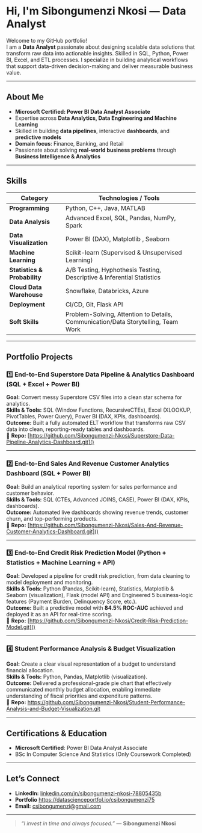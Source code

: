 # Hi, I'm Sibongumenzi Nkosi — Data Analyst

Welcome to my GitHub portfolio!  
I am a **Data Analyst** passionate about designing scalable data solutions that transform raw data into actionable insights. Skilled in SQL, Python, Power BI, Excel, and ETL processes. I specialize in building analytical workflows that support data-driven decision-making and deliver measurable business value.

---

## About Me
- **Microsoft Certified: Power BI Data Analyst Associate**  
- Expertise across **Data Analytics, Data Engineering and Machine Learning**  
- Skilled in building **data pipelines**, interactive **dashboards**, and **predictive models**  
- **Domain focus**: Finance, Banking, and Retail  
- Passionate about solving **real-world business problems** through **Business Intelligence & Analytics**

---

## Skills

| **Category**        | **Technologies / Tools** |
|---------------------|--------------------------|
| **Programming**     | Python, C++, Java, MATLAB |
| **Data Analysis**   | Advanced Excel, SQL, Pandas, NumPy, Spark|
| **Data Visualization**| Power BI (DAX), Matplotlib , Seaborn|
| **Machine Learning**| Scikit-learn (Supervised & Unsupervised Learning) |
| **Statistics & Probability**| A/B Testing, Hyphothesis Testing, Descriptive & Inferential Statistics |
| **Cloud Data Warehouse**  | Snowflake, Databricks, Azure|
| **Deployment**      | CI/CD, Git, Flask API |
| **Soft Skills**     | Problem-Solving, Attention to Details, Communication/Data Storytelling, Team Work|

---

## Portfolio Projects

### 1️⃣ End-to-End Superstore Data Pipeline & Analytics Dashboard (SQL + Excel + Power BI)
**Goal:** Convert messy Superstore CSV files into a clean star schema for analytics.  
**Skills & Tools:** SQL (Window Functions, RecursiveCTEs), Excel (XLOOKUP, PivotTables, Power Query), Power BI (DAX, KPIs, dashboards).  
**Outcome:** Built a fully automated ELT workflow that transforms raw CSV data into clean, reporting-ready tables and dashboards.  
📂 **Repo:** [https://github.com/Sibongumenzi-Nkosi/Superstore-Data-Pipeline-Analytics-Dashboard.git]()

---

### 2️⃣ End-to-End Sales And Revenue Customer Analytics Dashboard (SQL + Power BI)  
**Goal:** Build an analytical reporting system for sales performance and customer behavior.  
**Skills & Tools:** SQL (CTEs, Advanced JOINS, CASE), Power BI (DAX, KPIs, dashboards).    
**Outcome:** Automated live dashboards showing revenue trends, customer churn, and top-performing products.  
📂 **Repo:** [https://github.com/Sibongumenzi-Nkosi/Sales-And-Revenue-Customer-Analytics-Dashboard.git]()

---

### 3️⃣ End-to-End Credit Risk Prediction Model (Python + Statistics + Machine Learning + API)  
**Goal:** Developed a pipeline for credit risk prediction, from data cleaning to model deployment and monitoring.          
**Skills & Tools:** Python (Pandas, Scikit-learn), Statistics, Matplotlib & Seaborn (visualization), Flask (model API) and Engineered 5 business-logic features (Payment Burden, Delinquency Score, etc.).       
**Outcome:** Built a predictive model with **84.5% ROC-AUC** achieved and deployed it as an API for real-time scoring.     
📂 **Repo:** [https://github.com/Sibongumenzi-Nkosi/Credit-Risk-Prediction-Model.git]() 

---

### 4️⃣ Student Performance Analysis & Budget Visualization
**Goal:** Create a clear visual representation of a budget to understand financial allocation.  
**Skills & Tools:** Python, Pandas, Matplotlib (visualization).  
**Outcome:** Delivered a professional-grade pie chart that effectively communicated monthly budget allocation, enabling immediate understanding of fiscal priorities and expenditure patterns.  
📂 **Repo:** https://github.com/Sibongumenzi-Nkosi/Student-Performance-Analysis-and-Budget-Visualization.git


---
## Certifications & Education
- **Microsoft Certified**: Power BI Data Analyst Associate
- BSc In Computer Science And Statistics (Only Coursework Completed)

---

## Let’s Connect
- **LinkedIn:** [linkedin.com/in/sibongumenzi-nkosi-78805435b](https://www.linkedin.com/in/sibongumenzi-nkosi-78805435b)    
- **Portfolio** https://datascienceportfol.io/csibongumenzi75
- **Email:** csibongumenzi@gmail.com
---

> *“I invest in time and always focused.”* — **Sibongumenzi Nkosi**


